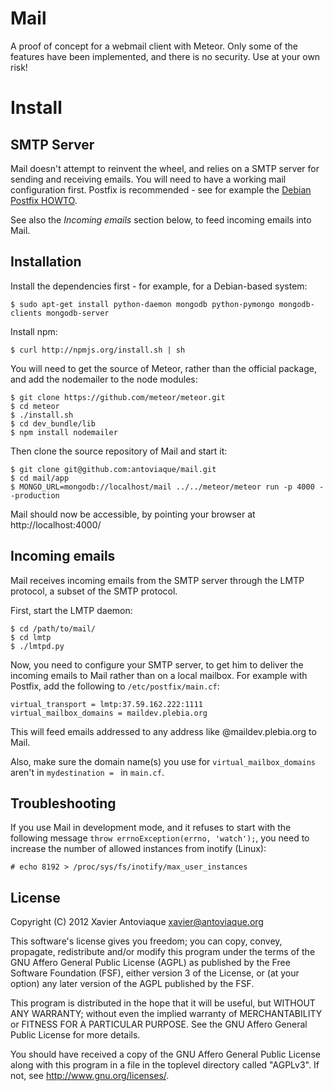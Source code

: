 Mail
====

A proof of concept for a webmail client with Meteor. Only some of the features have been implemented, and there is no security. Use at your own risk!

Install
=======

SMTP Server
-----------

Mail doesn't attempt to reinvent the wheel, and relies on a SMTP server for sending and receiving emails. You will need to have a working mail configuration first. Postfix is recommended - see for example the [Debian Postfix HOWTO][].

See also the _Incoming emails_ section below, to feed incoming emails into Mail.

Installation
------------

Install the dependencies first - for example, for a Debian-based system:

    $ sudo apt-get install python-daemon mongodb python-pymongo mongodb-clients mongodb-server

Install npm:

    $ curl http://npmjs.org/install.sh | sh

You will need to get the source of Meteor, rather than the official package, and add the nodemailer to the node modules:

    $ git clone https://github.com/meteor/meteor.git
    $ cd meteor
    $ ./install.sh
    $ cd dev_bundle/lib
    $ npm install nodemailer

Then clone the source repository of Mail and start it:

    $ git clone git@github.com:antoviaque/mail.git
    $ cd mail/app
    $ MONGO_URL=mongodb://localhost/mail ../../meteor/meteor run -p 4000 --production

Mail should now be accessible, by pointing your browser at http://localhost:4000/

Incoming emails
---------------

Mail receives incoming emails from the SMTP server through the LMTP protocol, a subset of the SMTP protocol.

First, start the LMTP daemon:

    $ cd /path/to/mail/
    $ cd lmtp
    $ ./lmtpd.py

Now, you need to configure your SMTP server, to get him to deliver the incoming emails to Mail rather than on a local mailbox. For example with Postfix, add the following to `/etc/postfix/main.cf`:

    virtual_transport = lmtp:37.59.162.222:1111
    virtual_mailbox_domains = maildev.plebia.org

This will feed emails addressed to any address like @maildev.plebia.org to Mail.

Also, make sure the domain name(s) you use for `virtual_mailbox_domains` aren't in `mydestination = ` in `main.cf`.

Troubleshooting
---------------

If you use Mail in development mode, and it refuses to start with the following message `throw errnoException(errno, 'watch');`, you need to increase the number of allowed instances from inotify (Linux):

    # echo 8192 > /proc/sys/fs/inotify/max_user_instances

License
-------

Copyright (C) 2012 Xavier Antoviaque <xavier@antoviaque.org>

This software's license gives you freedom; you can copy, convey,
propagate, redistribute and/or modify this program under the terms of
the GNU Affero General Public License (AGPL) as published by the Free
Software Foundation (FSF), either version 3 of the License, or (at your
option) any later version of the AGPL published by the FSF.

This program is distributed in the hope that it will be useful, but
WITHOUT ANY WARRANTY; without even the implied warranty of
MERCHANTABILITY or FITNESS FOR A PARTICULAR PURPOSE.  See the GNU Affero
General Public License for more details.

You should have received a copy of the GNU Affero General Public License
along with this program in a file in the toplevel directory called
"AGPLv3".  If not, see <http://www.gnu.org/licenses/>.


[Debian Postfix HOWTO]:     http://wiki.debian.org/Postfix

